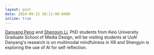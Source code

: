 ```yaml
---
layout: post
date: 2024-09-21 16:11:00-0400
inline: true
---
```


<a href="https://scholar.google.com/citations?user=cPYLuiMAAAAJ&hl=en">Danyang Peng</a> and <a href="https://scholar.google.com/citations?user=WwqSQWIAAAAJ&hl=en">Shengyin Li</a>, PhD students from Keio University Graduate School of Media Design, will be visiting students at UoA! Danyang's research is on multimodal mindfulness in XR and Shengyin is exploring the use of AI for self reflection.

